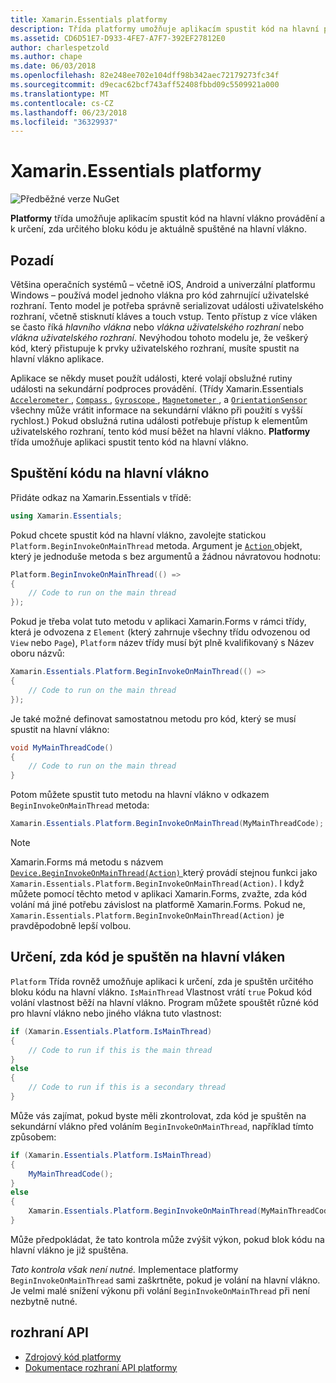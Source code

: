 ```yaml
---
title: Xamarin.Essentials platformy
description: Třída platformy umožňuje aplikacím spustit kód na hlavní prováděcí vlákno.
ms.assetid: CD6D51E7-D933-4FE7-A7F7-392EF27812E0
author: charlespetzold
ms.author: chape
ms.date: 06/03/2018
ms.openlocfilehash: 82e248ee702e104dff98b342aec72179273fc34f
ms.sourcegitcommit: d9ecac62bcf743aff52408fbbd09c5509921a000
ms.translationtype: MT
ms.contentlocale: cs-CZ
ms.lasthandoff: 06/23/2018
ms.locfileid: "36329937"
---
```

# <a name="xamarinessentials-platform"></a>Xamarin.Essentials platformy

![Předběžné verze NuGet](~/media/shared/pre-release.png)

**Platformy** třída umožňuje aplikacím spustit kód na hlavní vlákno provádění a k určení, zda určitého bloku kódu je aktuálně spuštěné na hlavní vlákno.

## <a name="background"></a>Pozadí

Většina operačních systémů – včetně iOS, Android a univerzální platformu Windows – používá model jednoho vlákna pro kód zahrnující uživatelské rozhraní. Tento model je potřeba správně serializovat události uživatelského rozhraní, včetně stisknutí kláves a touch vstup. Tento přístup z více vláken se často říká _hlavního vlákna_ nebo _vlákna uživatelského rozhraní_ nebo _vlákna uživatelského rozhraní_. Nevýhodou tohoto modelu je, že veškerý kód, který přistupuje k prvky uživatelského rozhraní, musíte spustit na hlavní vlákno aplikace. 

Aplikace se někdy muset použít události, které volají obslužné rutiny události na sekundární podproces provádění. (Třídy Xamarin.Essentials [ `Accelerometer` ](accelerometer.md), [ `Compass` ](compass.md), [ `Gyroscope` ](gyroscope.md), [ `Magnetometer` ](magnetometer.md), a [ `OrientationSensor` ](orientation-sensor.md) všechny může vrátit informace na sekundární vlákno při použití s vyšší rychlost.) Pokud obslužná rutina události potřebuje přístup k elementům uživatelského rozhraní, tento kód musí běžet na hlavní vlákno. **Platformy** třída umožňuje aplikaci spustit tento kód na hlavní vlákno.

## <a name="running-code-on-the-main-thread"></a>Spuštění kódu na hlavní vlákno

Přidáte odkaz na Xamarin.Essentials v třídě:

```csharp
using Xamarin.Essentials;
```

Pokud chcete spustit kód na hlavní vlákno, zavolejte statickou `Platform.BeginInvokeOnMainThread` metoda. Argument je [ `Action` ](xref:System.Action) objekt, který je jednoduše metoda s bez argumentů a žádnou návratovou hodnotu:

```csharp
Platform.BeginInvokeOnMainThread(() =>
{
    // Code to run on the main thread
});
```

Pokud je třeba volat tuto metodu v aplikaci Xamarin.Forms v rámci třídy, která je odvozena z `Element` (který zahrnuje všechny třídu odvozenou od `View` nebo `Page`), `Platform` název třídy musí být plně kvalifikovaný s Název oboru názvů:

```csharp
Xamarin.Essentials.Platform.BeginInvokeOnMainThread(() =>
{
    // Code to run on the main thread
});
```

Je také možné definovat samostatnou metodu pro kód, který se musí spustit na hlavní vlákno:

```csharp
void MyMainThreadCode()
{
    // Code to run on the main thread
}
```

Potom můžete spustit tuto metodu na hlavní vlákno v odkazem `BeginInvokeOnMainThread` metoda:

```csharp
Xamarin.Essentials.Platform.BeginInvokeOnMainThread(MyMainThreadCode);
```

> [!NOTE]
> Xamarin.Forms má metodu s názvem [ `Device.BeginInvokeOnMainThread(Action)` ](https://docs.microsoft.com/dotnet/api/xamarin.forms.device.begininvokeonmainthread) který provádí stejnou funkci jako `Xamarin.Essentials.Platform.BeginInvokeOnMainThread(Action)`. I když můžete pomocí těchto metod v aplikaci Xamarin.Forms, zvažte, zda kód volání má jiné potřebu závislost na platformě Xamarin.Forms. Pokud ne, `Xamarin.Essentials.Platform.BeginInvokeOnMainThread(Action)` je pravděpodobně lepší volbou.

## <a name="determining-if-code-is-running-on-the-main-thread"></a>Určení, zda kód je spuštěn na hlavní vláken

`Platform` Třída rovněž umožňuje aplikaci k určení, zda je spuštěn určitého bloku kódu na hlavní vlákno. `IsMainThread` Vlastnost vrátí `true` Pokud kód volání vlastnost běží na hlavní vlákno. Program můžete spouštět různé kód pro hlavní vlákno nebo jiného vlákna tuto vlastnost:

```csharp
if (Xamarin.Essentials.Platform.IsMainThread)
{
    // Code to run if this is the main thread
}
else
{
    // Code to run if this is a secondary thread
}
```

Může vás zajímat, pokud byste měli zkontrolovat, zda kód je spuštěn na sekundární vlákno před voláním `BeginInvokeOnMainThread`, například tímto způsobem:

```csharp
if (Xamarin.Essentials.Platform.IsMainThread)
{
    MyMainThreadCode();
}
else
{
    Xamarin.Essentials.Platform.BeginInvokeOnMainThread(MyMainThreadCode);
}
```

Může předpokládat, že tato kontrola může zvýšit výkon, pokud blok kódu na hlavní vlákno je již spuštěna.

_Tato kontrola však není nutné._ Implementace platformy `BeginInvokeOnMainThread` sami zaškrtněte, pokud je volání na hlavní vlákno. Je velmi malé snížení výkonu při volání `BeginInvokeOnMainThread` při není nezbytně nutné.

## <a name="api"></a>rozhraní API

- [Zdrojový kód platformy](https://github.com/xamarin/Essentials/tree/master/Xamarin.Essentials/Platform)
- [Dokumentace rozhraní API platformy](xref:Xamarin.Essentials.Platform)
